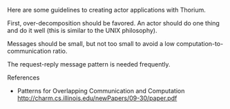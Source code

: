 Here are some guidelines to creating actor applications with
Thorium.

First, over-decomposition should be favored. An actor should do one thing
and do it well (this is similar to the UNIX philosophy).

Messages should be small, but not too small to avoid a low
computation-to-communication ratio.

The request-reply message pattern is needed frequently.



References

- Patterns for Overlapping Communication and Computation
    http://charm.cs.illinois.edu/newPapers/09-30/paper.pdf
